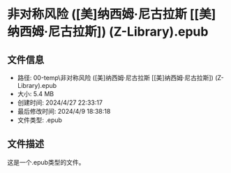 ﻿# 非对称风险 ([美]纳西姆·尼古拉斯 [[美]纳西姆·尼古拉斯]) (Z-Library).epub

## 文件信息
- 路径: 00-temp\非对称风险 ([美]纳西姆·尼古拉斯 [[美]纳西姆·尼古拉斯]) (Z-Library).epub
- 大小: 5.4 MB
- 创建时间: 2024/4/27 22:33:17
- 最后修改时间: 2024/4/9 18:38:18
- 文件类型: .epub

## 文件描述
这是一个.epub类型的文件。


